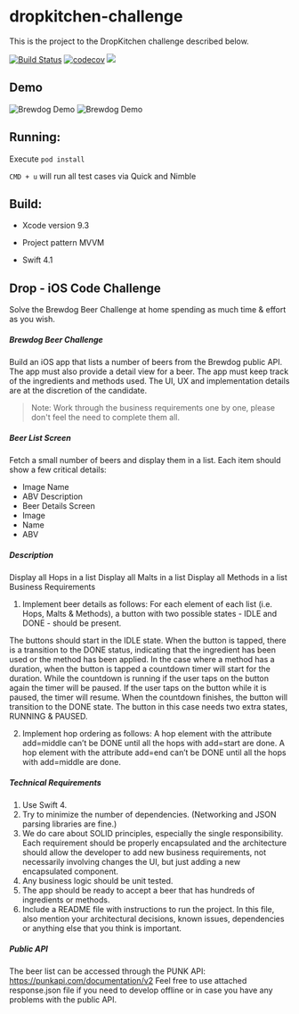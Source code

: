 
# dropkitchen-challenge


This is the project to the DropKitchen challenge described below.

[![Build Status](https://travis-ci.org/lucascorrea/brewdog-challenge.svg?branch=master)](https://travis-ci.org/lucascorrea/brewdog-challenge)
[![codecov](https://codecov.io/gh/lucascorrea/brewdog-challenge/branch/master/graph/badge.svg)](https://codecov.io/gh/lucascorrea/brewdog-challenge)
<a href="https://swift.org"><img src="https://img.shields.io/badge/Swift-4.1-orange.svg?style=flat"></a>

## Demo

![Brewdog Demo](http://www.lucascorrea.com/images/brewdog1.gif)
![Brewdog Demo](http://www.lucascorrea.com/images/brewdog2.gif)

## Running:

Execute `pod install`

`CMD + u` will run all test cases via Quick and Nimble


## Build:

- Xcode version  9.3

- Project pattern MVVM

- Swift 4.1


## Drop - iOS Code Challenge

Solve the Brewdog Beer Challenge at home spending as much time & effort as you wish.

##### Brewdog Beer Challenge

Build an iOS app that lists a number of beers from the Brewdog public API. The app must also provide a detail view for a beer. The app must keep track of the ingredients and methods used. The UI, UX and implementation details are at the discretion of the candidate.

> Note: Work through the business requirements one by one, please don't feel the need to complete them all.

##### Beer List Screen

Fetch a small number of beers and display them in a list. Each item should show a few critical details:
- Image Name
- ABV Description
- Beer Details Screen
- Image
- Name
- ABV

##### Description

Display all Hops in a list Display all Malts in a list Display all Methods in a list
Business Requirements

1. Implement beer details as follows:
For each element of each list (i.e. Hops, Malts & Methods), a button with two possible states - IDLE and DONE - should be present.

The buttons should start in the IDLE state.
When the button is tapped, there is a transition to the DONE status, indicating that the ingredient has been used or the method has been applied.
In the case where a method has a duration, when the button is tapped a countdown timer will start for the duration. While the countdown is running if the user taps on the button again the timer will be paused. If the user taps on the button while it is paused, the timer will resume. When the countdown finishes, the button will transition to the DONE state. The button in this case needs two extra states, RUNNING & PAUSED.

2. Implement hop ordering as follows:
A hop element with the attribute add=middle can’t be DONE until all the hops with add=start are done.
A hop element with the attribute add=end can’t be DONE until all the hops with add=middle are done.

##### Technical Requirements

1. Use Swift 4.
2. Try to minimize the number of dependencies. (Networking and JSON parsing libraries are
fine.)
3. We do care about SOLID principles, especially the single responsibility. Each requirement
should be properly encapsulated and the architecture should allow the developer to add new business requirements, not necessarily involving changes the UI, but just adding a new encapsulated component.
4. Any business logic should be unit tested.
5. The app should be ready to accept a beer that has hundreds of ingredients or methods.
6. Include a README file with instructions to run the project. In this file, also mention your
architectural decisions, known issues, dependencies or anything else that you think is important.

##### Public API

The beer list can be accessed through the PUNK API: https://punkapi.com/documentation/v2
Feel free to use attached response.json file if you need to develop offline or in case you have any problems with the public API.
